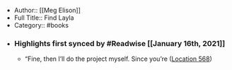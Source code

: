 - Author:: [[Meg Elison]]
- Full Title:: Find Layla
- Category:: #books
- ### Highlights first synced by #Readwise [[January 16th, 2021]]
    - “Fine, then I’ll do the project myself. Since you’re ([Location 568](https://readwise.io/to_kindle?action=open&asin=B0811XMCWL&location=568))
